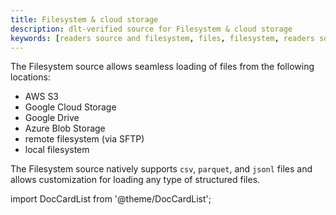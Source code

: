 ```yaml
---
title: Filesystem & cloud storage
description: dlt-verified source for Filesystem & cloud storage
keywords: [readers source and filesystem, files, filesystem, readers source, cloud storage]
---
```


The Filesystem source allows seamless loading of files from the following locations:
* AWS S3
* Google Cloud Storage
* Google Drive
* Azure Blob Storage
* remote filesystem (via SFTP)
* local filesystem

The Filesystem source natively supports `csv`, `parquet`, and `jsonl` files and allows customization for loading any type of structured files.

import DocCardList from '@theme/DocCardList';

<DocCardList />